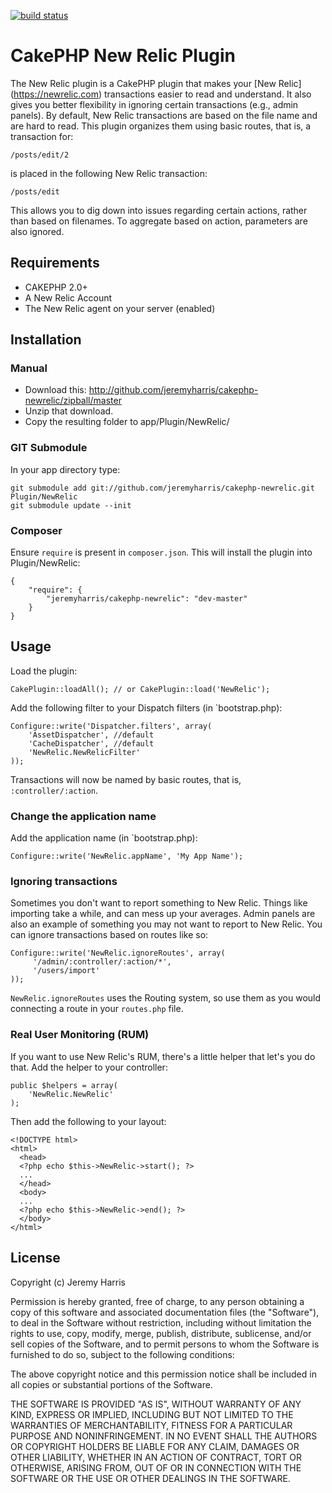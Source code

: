 [![build
status](https://travis-ci.org/jeremyharris/cakephp-newrelic.svg?branch=master)](https://travis-ci.org/jeremyharris/cakephp-newrelic)

# CakePHP New Relic Plugin

The New Relic plugin is a CakePHP plugin that makes your [New Relic]
(https://newrelic.com) transactions easier to read and understand. It also gives
you better flexibility in ignoring certain transactions (e.g., admin panels). By
default, New Relic transactions are based on the file name and are hard to read.
This plugin organizes them using basic routes, that is, a transaction for:

    /posts/edit/2

is placed in the following New Relic transaction:

    /posts/edit

This allows you to dig down into issues regarding certain actions, rather than
based on filenames. To aggregate based on action, parameters are also ignored.

## Requirements

* CAKEPHP 2.0+
* A New Relic Account
* The New Relic agent on your server (enabled)

## Installation

### Manual

* Download this: http://github.com/jeremyharris/cakephp-newrelic/zipball/master
* Unzip that download.
* Copy the resulting folder to app/Plugin/NewRelic/

### GIT Submodule

In your app directory type:

    git submodule add git://github.com/jeremyharris/cakephp-newrelic.git Plugin/NewRelic
    git submodule update --init

### Composer

Ensure `require` is present in `composer.json`. This will install the plugin into Plugin/NewRelic:

    {
        "require": {
            "jeremyharris/cakephp-newrelic": "dev-master"
        }
    }

## Usage

Load the plugin:

    CakePlugin::loadAll(); // or CakePlugin::load('NewRelic');

Add the following filter to your Dispatch filters (in `bootstrap.php):

    Configure::write('Dispatcher.filters', array(
	    'AssetDispatcher', //default
	    'CacheDispatcher', //default
	    'NewRelic.NewRelicFilter'
    ));

Transactions will now be named by basic routes, that is, `:controller/:action`.

### Change the application name

Add the application name (in `bootstrap.php):

    Configure::write('NewRelic.appName', 'My App Name');

### Ignoring transactions

Sometimes you don't want to report something to New Relic. Things like importing
take a while, and can mess up your averages. Admin panels are also an example of
something you may not want to report to New Relic. You can ignore transactions
based on routes like so:

    Configure::write('NewRelic.ignoreRoutes', array(
         '/admin/:controller/:action/*',
         '/users/import'
    ));

`NewRelic.ignoreRoutes` uses the Routing system, so use them as you would connecting
a route in your `routes.php` file.

### Real User Monitoring (RUM)

If you want to use New Relic's RUM, there's a little helper that let's you do that.
Add the helper to your controller:

    public $helpers = array(
        'NewRelic.NewRelic'
    );

Then add the following to your layout:

    <!DOCTYPE html>
    <html>
      <head>
      <?php echo $this->NewRelic->start(); ?>
      ...
      </head>
      <body>
      ...
      <?php echo $this->NewRelic->end(); ?>
      </body>
    </html>

## License

Copyright (c) Jeremy Harris

Permission is hereby granted, free of charge, to any person obtaining a copy
of this software and associated documentation files (the "Software"), to deal
in the Software without restriction, including without limitation the rights
to use, copy, modify, merge, publish, distribute, sublicense, and/or sell
copies of the Software, and to permit persons to whom the Software is
furnished to do so, subject to the following conditions:

The above copyright notice and this permission notice shall be included in
all copies or substantial portions of the Software.

THE SOFTWARE IS PROVIDED "AS IS", WITHOUT WARRANTY OF ANY KIND, EXPRESS OR
IMPLIED, INCLUDING BUT NOT LIMITED TO THE WARRANTIES OF MERCHANTABILITY,
FITNESS FOR A PARTICULAR PURPOSE AND NONINFRINGEMENT. IN NO EVENT SHALL THE
AUTHORS OR COPYRIGHT HOLDERS BE LIABLE FOR ANY CLAIM, DAMAGES OR OTHER
LIABILITY, WHETHER IN AN ACTION OF CONTRACT, TORT OR OTHERWISE, ARISING FROM,
OUT OF OR IN CONNECTION WITH THE SOFTWARE OR THE USE OR OTHER DEALINGS IN
THE SOFTWARE.
